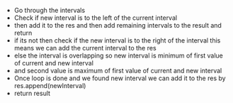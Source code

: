 - Go through the intervals
- Check if new interval is to the left of the current interval 
- then add it to the res and then add remaining intervals to the result and return
- if its not then check if the new interval is to the right of the interval this means we can add the current interval to the res
- else the interval is overlapping so new interval is minimum of first value of current and new interval
- and second value is maximum of first value of current and new interval
- Once loop is done and we found new interval we can add it to the res by res.append(newInterval)
- return result